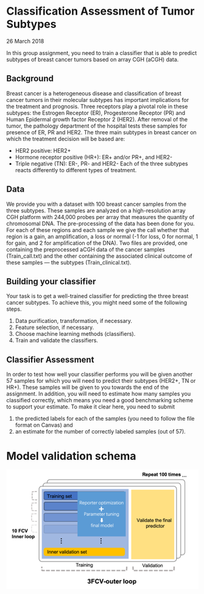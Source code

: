 # Classification Assessment of Tumor Subtypes
26 March 2018

In this group assignment, you need to train a classifier that is able to predict subtypes of breast cancer tumors based on array CGH (aCGH) data.

## Background
Breast cancer is a heterogeneous disease and classification of breast cancer tumors in their molecular subtypes has important implications for the treatment and prognosis. Three receptors play a pivotal role in these subtypes: the Estrogen Receptor (ER), Progesterone Receptor (PR) and Human Epidermal growth factor Receptor 2 (HER2). After removal of the tumor, the pathology department of the hospital tests these samples for presence of ER, PR and HER2. The three main subtypes in breast cancer on which the treatment decision will be based are:
* HER2 positive: HER2+
* Hormone receptor positive (HR+): ER+ and/or PR+, and HER2-
* Triple negative (TN): ER-, PR- and HER2-
Each of the three subtypes reacts differently to different types of treatment.

## Data
We provide you with a dataset with 100 breast cancer samples from the three subtypes. These samples are analyzed on a high-resolution array CGH platform with 244,000 probes per array that measures the quantity of chromosomal DNA. The pre-processing of the data has been done for you.
For each of these regions and each sample we give the call whether that region is a gain, an amplification, a loss or normal (-1 for loss, 0 for normal, 1 for gain, and 2 for amplification of the DNA). Two files are provided, one containing the preprocessed aCGH data of the cancer samples (Train_call.txt) and the other containing the associated clinical outcome of these samples — the subtypes (Train_clinical.txt).


## Building your classifier
Your task is to get a well-trained classifier for predicting the three breast cancer subtypes. To achieve this, you might need some of the following steps.
1. Data purification, transformation, if necessary.
2. Feature selection, if necessary.
3. Choose machine learning methods (classifiers).
4. Train and validate the classifiers.

## Classifier Assessment
In order to test how well your classifier performs you will be given another 57 samples for which you will need to predict their subtypes (HER2+, TN or HR+). These samples will be given to you towards the end of the assignment. In addition, you will need to estimate how many samples you classified correctly, which means you need a good benchmarking scheme to support your estimate.
To make it clear here, you need to submit
1) the predicted labels for each of the samples (you need to follow the file format on Canvas) and
2) an estimate for the number of correctly labeled samples (out of 57).


# Model validation schema 
![alt text](RM.photos/CV.png?raw=true "Cross validation schema" )
